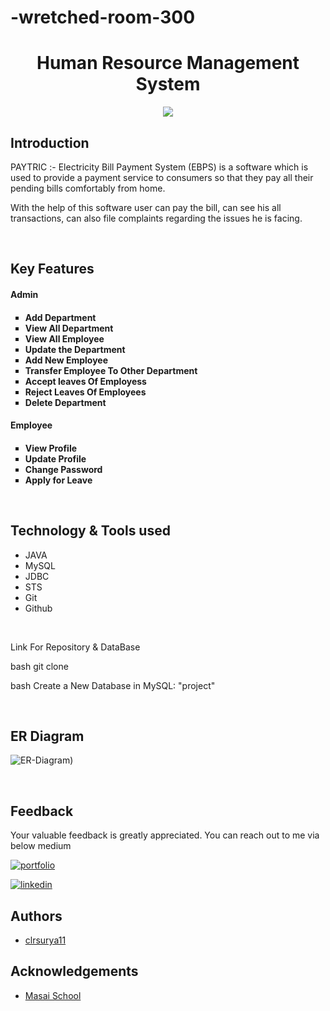 # -wretched-room-300

<h1 align="center" >Human Resource Management System</h1>
<div align="center"><img src="https://user-images.githubusercontent.com/111189783/229363684-8baaed53-fe42-4ddd-b465-ef6185ffc41f.png"></div>


## Introduction

<p>PAYTRIC :- Electricity Bill Payment System (EBPS) is a software which is used to provide a payment service to consumers so that they pay all their pending bills comfortably from home.</p>
<p>With the help of this software user can pay the bill, can see his all transactions, can also file complaints regarding the issues he is facing.</p>
<br>

## Key Features

<h4>Admin<h4>
<ul type="square">
    <li>Add Department</li>
    <li>View All Department</li>
    <li>View All Employee</li>
    <li>Update the Department</li>
    <li>Add New Employee</li>
    <li>Transfer Employee To Other Department</li>
    <li>Accept leaves Of Employess</li>
    <li>Reject Leaves Of Employees</li>
    <li>Delete Department</li>
</ul>
<h4>Employee<h4>
<ul type="square">
    <li>View Profile</li>
    <li>Update Profile</li>
    <li>Change Password</li>
    <li>Apply for Leave</li>
</ul>
<br>
    
## Technology & Tools used

- JAVA
- MySQL
- JDBC
- STS
- Git
- Github

<br>

Link For Repository & DataBase

bash
git clone 

bash
Create a New Database in MySQL: "project" 
 

<br>

## ER Diagram
    
![ER-Diagram](https://user-images.githubusercontent.com/111189783/229363814-3af95128-cce3-40d5-a057-b9b3f6988bae.png))

<br>
        
## Feedback
Your valuable feedback is greatly appreciated. You can reach out to me via below medium

[![portfolio](https://img.shields.io/badge/my_portfolio-000?style=for-the-badge&logo=ko-fi&logoColor=white)]()

[![linkedin](https://img.shields.io/badge/linkedin-0A66C2?style=for-the-badge&logo=linkedin&logoColor=white)](https://www.linkedin.com/in/sakshi0704/)


## Authors

- [clrsurya11](https://github.com/clrsurya11)

## Acknowledgements

- [Masai School](https://www.masaischool.com/)
